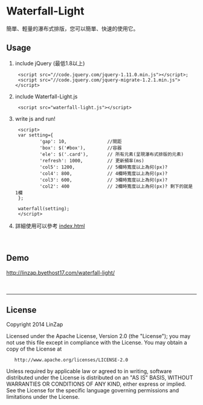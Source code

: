 Waterfall-Light
===============

簡單、輕量的瀑布式排版，您可以簡單、快速的使用它。

## Usage

1. include jQuery (最低1.8以上)

        <script src="//code.jquery.com/jquery-1.11.0.min.js"></script>;
        <script src="//code.jquery.com/jquery-migrate-1.2.1.min.js"></script>

2. include Waterfall-Light.js

        <script src="waterfall-light.js"></script>

3. write js and run! 


        <script>
        var setting={
                'gap': 10,               //間距
                'box': $('#box'),        //容器
                'ele': $('.card'),       // 所有元素(呈現瀑布式排版的元素)
                'refresh': 1000,         // 更新頻率(ms)
                'col5': 1200,            // 5欄時寬度以上為何(px)?
                'col4': 800,             // 4欄時寬度以上為何(px)?
                'col3': 600,             // 3欄時寬度以上為何(px)?
                'col2': 400              // 2欄時寬度以上為何(px)? 剩下的就是 1欄
        };
        
        waterfall(setting);
        </script>


4. 詳細使用可以參考 [index.html](https://github.com/LinZap/Waterfall-Light/blob/master/index.html)

　
　
## Demo

http://linzap.byethost17.com/waterfall-light/

　
　

***

## License

   Copyright 2014 LinZap

   Licensed under the Apache License, Version 2.0 (the "License");
   you may not use this file except in compliance with the License.
   You may obtain a copy of the License at

       http://www.apache.org/licenses/LICENSE-2.0

   Unless required by applicable law or agreed to in writing, software
   distributed under the License is distributed on an "AS IS" BASIS,
   WITHOUT WARRANTIES OR CONDITIONS OF ANY KIND, either express or implied.
   See the License for the specific language governing permissions and
   limitations under the License.
